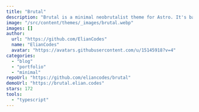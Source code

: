```yaml
---
title: "Brutal"
description: "Brutal is a minimal neobrutalist theme for Astro. It's based on Neobrutalist Web Design, a movement that aims to create websites with a minimalistic and functional design. It has some integrations like Image Optimization, RSS, Sitemap, ready to get your SEO done right."
image: "/src/content/themes/_images/brutal.webp"
images: []
author:
  url: "https://github.com/ElianCodes"
  name: "ElianCodes"
  avatar: "https://avatars.githubusercontent.com/u/15145918?v=4"
categories:
  - "blog"
  - "portfolio"
  - "minimal"
repoUrl: "https://github.com/eliancodes/brutal"
demoUrl: "https://brutal.elian.codes"
stars: 172
tools:
  - "typescript"
---
```

